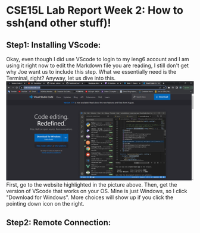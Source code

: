 # CSE15L Lab Report Week 2: How to ssh(and other stuff)!
## Step1: Installing VScode:
Okay, even though I did use VScode to login to my ieng6 account and I am using it right now to edit the Markdown file you are reading, I still don't get why Joe want us to include this step. What we essentially need is the Terminal, right? Anyway, let us dive into this.
![VScode](cse15l-labreport-week1-vscode.png)
First, go to the website highlighted in the picture above. Then, get the version of VScode that works on your OS. Mine is just Windows, so I click "Download for Windows". More choices will show up if you click the pointing down icon on the right.
## Step2: Remote Connection:

